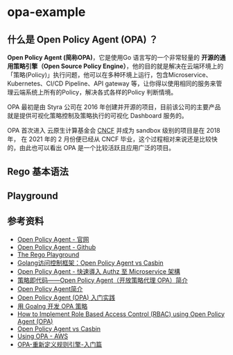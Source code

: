 # opa-example

## 什么是 Open Policy Agent (OPA) ？

**Open Policy Agent (简称OPA)**，它是使用Go 语言写的一个非常轻量的 **开源的通用策略引擎（Open Source Policy Engine）**，他的目的就是解决在云端环境上的「策略(Policy)」执行问题，他可以在多种环境上运行，包含Microservice、Kubernetes、CI/CD Pipeline、API gateway 等，让你得以使用相同的服务来管理云端系统上所有的Policy，解决各式各样的Policy 判断情境。

OPA 最初是由 Styra 公司在 2016 年创建并开源的项目，目前该公司的主要产品就是提供可视化策略控制及策略执行的可视化 Dashboard 服务的。

OPA 首次进入 云原生计算基金会 [CNCF](https://www.cncf.io/) 并成为 sandbox 级别的项目是在 2018 年， 在 2021 年的 2 月份便已经从 CNCF 毕业，这个过程相对来说还是比较快的，由此也可以看出 OPA 是一个比较活跃且应用广泛的项目。

## Rego 基本语法

## Playground



## 参考资料

- [Open Policy Agent - 官网](https://www.openpolicyagent.org/)
- [Open Policy Agent - Github](https://github.com/open-policy-agent/opa)
- [The Rego Playground](https://play.openpolicyagent.org/)
- [Golang访问控制框架：Open Policy Agent vs Casbin](https://juejin.cn/post/7108533587292454949)
- [Open Policy Agent - 快速導入 Authz 至 Microservice 架構](https://engineering.linecorp.com/zh-hant/blog/open-policy-agent-authz-in-microservice/)
- [策略即代码——Open Policy Agent（开放策略代理 OPA）简介](https://cloudnative.to/blog/introducing-policy-as-code-the-open-policy-agent-opa/)
- [Open Policy Agent简介](http://just4coding.com/2020/02/13/open-policy-agent/)
- [Open Policy Agent (OPA) 入门实践](https://moelove.info/2021/12/06/Open-Policy-Agent-OPA-%E5%85%A5%E9%97%A8%E5%AE%9E%E8%B7%B5/)
- [用 Goalng 开发 OPA 策略](https://blog.haohtml.com/archives/31514)
- [How to Implement Role Based Access Control (RBAC) using Open Policy Agent (OPA)](https://www.permit.io/blog/implement-rbac-using-opa)
- [Open Policy Agent vs Casbin](https://qingwave.github.io/openpolicyagent-vs-casbin/#open-policy-agent)
- [Using OPA - AWS](https://docs.aws.amazon.com/prescriptive-guidance/latest/saas-multitenant-api-access-authorization/opa.html)
- [OPA-重新定义规则引擎-入门篇](https://zhuanlan.zhihu.com/p/113110851)
